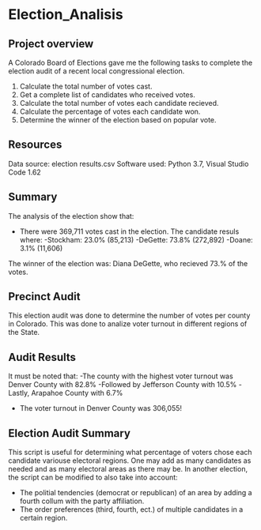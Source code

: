 # Election_Analisis

## Project overview
A Colorado Board of Elections gave me the following tasks to complete the election audit of a recent local congressional election.

1. Calculate the total number of votes cast.
2. Get a complete list of candidates who received votes.
3. Calculate the total number of votes each candidate recieved.
4. Calculate the percentage of votes each candidate won.
5. Determine the winner of the election based on popular vote.

## Resources
Data source: election results.csv
Software used: Python 3.7, Visual Studio Code 1.62

## Summary
The analysis of the election show that:
- There were 369,711 votes cast in the election.
The candidate resuls where:
-Stockham: 23.0% (85,213)
-DeGette: 73.8% (272,892)
-Doane: 3.1% (11,606)

The winner of the election was:
Diana DeGette, who recieved 73.% of the votes.

## Precinct Audit
This election audit was done to determine the number of votes per county in Colorado.
This was done to analize voter turnout in different regions of the State.

## Audit Results
It must be noted that:
-The county with the highest voter turnout was Denver County with 82.8%
-Followed by Jefferson County with 10.5%
-Lastly, Arapahoe County with 6.7%
- The voter turnout in Denver County was 306,055!

## Election Audit Summary
This script is useful for determining what percentage of voters chose each candidate variouse electoral regions.
One may add as many candidates as needed and as many electoral areas as there may be.
In another election, the script can be modified to also take into account:
- The politial tendencies (democrat or republican) of an area by adding a fourth collum with the party affiliation.
- The order preferences (third, fourth, ect.) of multiple candidates in a certain region.



